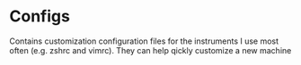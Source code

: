 # Configs
Contains customization configuration files for the instruments I use most often (e.g. zshrc and vimrc). They can help qickly customize a new machine
